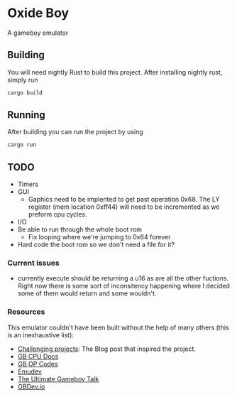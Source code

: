 # Oxide Boy

A gameboy emulator

## Building

You will need nightly Rust to build this project. After installing nightly rust, simply run

```sh
cargo build
```

## Running

After building you can run the project by using

```sh
cargo run
```

## TODO

* Timers
* GUI
  * Gaphics need to be implented to get past operation 0x68. The LY register (mem location 0xff44) will need to be incremented as we preform cpu cycles.
* I/O
* Be able to run through the whole boot rom
  * Fix looping where we're jumping to 0x64 forever
* Hard code the boot rom so we don't need a file for it?

### Current issues

* currently execute should be returning a u16 as are all the other fuctions. Right now there is some sort of inconsitency happening where I decided some of them would return and some wouldn't.

### Resources

This emulator couldn't have been built without the help of many others (this is an inexhaustive list):

* [Challenging projects](https://web.eecs.utk.edu/~azh/blog/challengingprojects.html): The Blog post that inspired the project.
* [GB CPU Docs](http://marc.rawer.de/Gameboy/Docs/GBCPUman.pdf)
* [GB OP Codes](https://www.pastraiser.com/cpu/gameboy/gameboy_opcodes.html)
* [Emudev](https://emudev.de/gameboy-emulator/overview/)
* [The Ultimate Gameboy Talk](https://www.youtube.com/watch?v=HyzD8pNlpwI&t=29m12s)
* [GBDev.io](https://gbdev.io/)